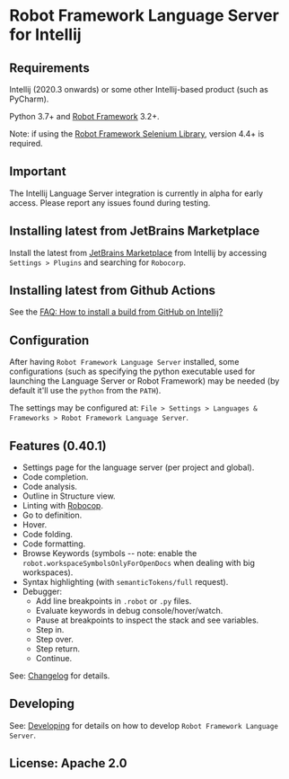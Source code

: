 Robot Framework Language Server for Intellij
=============================================

Requirements
-------------
Intellij (2020.3 onwards) or some other Intellij-based product (such as PyCharm).

Python 3.7+ and [Robot Framework](https://robotframework.org/) 3.2+.

Note: if using the [Robot Framework Selenium Library](https://github.com/robotframework/SeleniumLibrary), version 4.4+ is required.

Important
-----------

The Intellij Language Server integration is currently in alpha for early access.
Please report any issues found during testing.


Installing latest from JetBrains Marketplace
---------------------------------------------

Install the latest from [JetBrains Marketplace](https://plugins.jetbrains.com/plugin/16086-robot-framework-language-server)
from Intellij by accessing `Settings > Plugins` and searching for `Robocorp`.

Installing latest from Github Actions
--------------------------------------

See the [FAQ: How to install a build from GitHub on Intellij?](https://github.com/robocorp/robotframework-lsp/blob/master/robotframework-ls/docs/faq.md#how-to-install-a-build-from-github-on-intellij)

Configuration
-------------

After having `Robot Framework Language Server` installed, some configurations (such as specifying
the python executable used for launching the Language Server or Robot Framework)
may be needed (by default it'll use the `python` from the `PATH`).

The settings may be configured at: `File > Settings > Languages & Frameworks > Robot Framework Language Server`.

Features (0.40.1)
-----------------

- Settings page for the language server (per project and global).
- Code completion.
- Code analysis.
- Outline in Structure view.
- Linting with [Robocop](https://robocop.readthedocs.io/en/latest/).
- Go to definition.
- Hover.
- Code folding.
- Code formatting.
- Browse Keywords (symbols -- note: enable the `robot.workspaceSymbolsOnlyForOpenDocs` when dealing with big workspaces).
- Syntax highlighting (with `semanticTokens/full` request).
- Debugger:
  - Add line breakpoints in `.robot` or `.py` files.
  - Evaluate keywords in debug console/hover/watch.
  - Pause at breakpoints to inspect the stack and see variables.
  - Step in.
  - Step over.
  - Step return.
  - Continue.


See: [Changelog](docs/changelog.md) for details.


Developing
------------

See: [Developing](docs/develop.md) for details on how to develop `Robot Framework Language Server`.


License: Apache 2.0
-------------------
